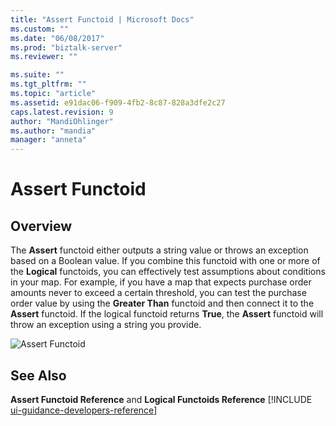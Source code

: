 ```yaml
---
title: "Assert Functoid | Microsoft Docs"
ms.custom: ""
ms.date: "06/08/2017"
ms.prod: "biztalk-server"
ms.reviewer: ""

ms.suite: ""
ms.tgt_pltfrm: ""
ms.topic: "article"
ms.assetid: e91dac06-f909-4fb2-8c87-828a3dfe2c27
caps.latest.revision: 9
author: "MandiOhlinger"
ms.author: "mandia"
manager: "anneta"
---
```

# Assert Functoid

## Overview
The **Assert** functoid either outputs a string value or throws an exception based on a Boolean value. If you combine this functoid with one or more of the **Logical** functoids, you can effectively test assumptions about conditions in your map. For example, if you have a map that expects purchase order amounts never to exceed a certain threshold, you can test the purchase order value by using the **Greater Than** functoid and then connect it to the **Assert** functoid. If the logical functoid returns **True**, the **Assert** functoid will throw an exception using a string you provide.  
  
 ![Assert Functoid](../core/media/assertfunctoid.gif "AssertFunctoid")  
  
## See Also  
 <strong>Assert Functoid Reference</strong> and <strong>Logical Functoids Reference</strong> [!INCLUDE [ui-guidance-developers-reference](../includes/ui-guidance-developers-reference.md)]